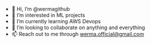 - 👋 Hi, I’m @wermagithub
- 👀 I’m interested in ML projects
- 🌱 I’m currently learning AWS Devops
- 💞️ I’m looking to collaborate on anything and everything
- 📫 Reach out to me through werma.official@gmail.com

<!---
wermagithub/wermagithub is a ✨ special ✨ repository because its `README.md` (this file) appears on your GitHub profile.
You can click the Preview link to take a look at your changes.
--->
